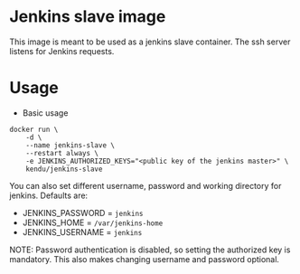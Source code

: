# Jenkins slave image

This image is meant to be used as a jenkins slave container. The ssh server
listens for Jenkins requests.

# Usage

* Basic usage

```
docker run \
    -d \
    --name jenkins-slave \
    --restart always \
    -e JENKINS_AUTHORIZED_KEYS="<public key of the jenkins master>" \
    kendu/jenkins-slave
```

You can also set different username, password and working directory for
jenkins. Defaults are:

* JENKINS_PASSWORD = `jenkins`
* JENKINS_HOME = `/var/jenkins-home`
* JENKINS_USERNAME = `jenkins`

NOTE: Password authentication is disabled, so setting the authorized key is
 mandatory. This also makes changing username and password optional.
